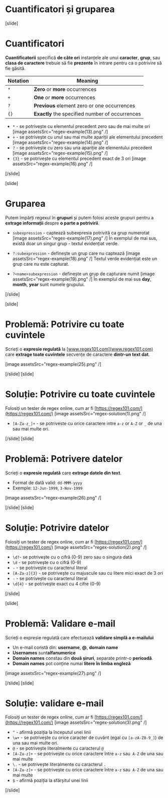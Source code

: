 # Cuantificatori și gruparea

[slide]
# Cuantificatori

**Cuantificatorii** specifică **de câte ori** instanțele ale unui **caracter**, **grup**, sau **clasa de caractere** trebuie să fie **prezente** în intrare pentru ca o potrivire să fie găsită.

| **Notation** | **Meaning** |
| --- | --- |
|`*`|**Zero** or **more** occurrences|
|`+`|**One** or **more** occurrences|
|`?`|**Previous** element zero or one occurrences|
|`{}`|**Exactly** the specified number of occurrences|

- `*` - se potrivește cu elementul precedent zero sau de mai multe ori
[image assetsSrc="regex-example(13).png" /]
- `+` - se potrivește cu unul sau mai multe apariții ale elementului precedent
[image assetsSrc="regex-example(14).png" /]
- `?` - se potrivește cu zero sau una apariție ale elementului precedent
[image assetsSrc="regex-example(15).png" /]
- `{3}` - se potrivește cu elementul precedent exact de 3 ori
[image assetsSrc="regex-example(16).png" /]

[/slide]

[slide]

# Gruparea

Putem împărți regexul în **grupuri** și putem folosi aceste grupuri pentru a **extrage informații** despre **o parte a potrivirii**.

- `subexpression` - captează subexpresia potrivită ca grup numerotat
[image assetsSrc="regex-example(17).png" /]
În exemplul de mai sus, există doar un singur grup - textul evidențiat verde.

- `?:subexpression` - definește un grup care nu captează
[image assetsSrc="regex-example(18).png" /]
Textul verde evidențiat este un grup care nu este capturat.

- `?<name>subexpression` - definește un grup de capturare numit
[image assetsSrc="regex-example(19).png" /]
În exemplul de mai sus **day**, **month**, **year** sunt numele grupului.

[/slide]

[slide]
# Problemă: Potrivire cu toate cuvintele

Scrieți o **expresie regulată** la [www.regex101.com](www.regex101.com) care **extrage toate cuvintele** secvențe de caractere **dintr-un text dat**.

[image assetsSrc="regex-example(25).png" /]

[/slide]
[slide]
# Soluție: Potrivire cu toate cuvintele
Folosiți un tester de regex online, cum ar fi [https://regex101.com/](https://regex101.com/)
[image assetsSrc="regex-solution(1).png" /] 


- `[A-Za-z_]+` - se potriveste cu orice caractere intre `a-z` or `A-Z` or `_` de una sau mai multe ori. 

[/slide]
[slide]
# Problemă: Potrivere datelor

Scrieți o **expresie regulată** care **extrage datele din text**.

- Format de dată valid: `dd-MMM-yyyy`
- Exemple: `12-Jun-1999`, `3-Nov-1999`

[image assetsSrc="regex-example(26).png" /]

[/slide]
[slide]
# Soluție: Potrivire datelor
Folosiți un tester de regex online, cum ar fi [https://regex101.com/](https://regex101.com/)
[image assetsSrc="regex-solution(2).png" /] 
- `\d?`- se potrivește cu o cifră (0-9) zero sau o singura dată
- `\d` - se potrivește cu o cifră (0-9)
- `-` - se potrivește cu caracterul literal
- `[A-Za-z]{3}` - se potrivește cu majuscule sau cu litere mici exact de 3 ori
- `-` - se potrivește cu caracterul literal
- `\d{4}` - se potrivește exact cu 4 cifre (0-9)

[/slide]

[slide]
# Problemă: Validare e-mail

Scrieți o expresie regulată care efectuează **validare simplă a e-mailului**
- Un e-mail constă din: **username**, **@**, **domain name**
- **Usernames** sunt**alfanumerice**
- **Domain names** constau din **două șiruri**, separate printr-o **perioadă**.
- **Domain names** pot conține numai **litere în limba engleză**

[image assetsSrc="regex-example(27).png" /]

[/slide]
[slide]
# Soluție: validare e-mail
Folosiți un tester de regex online, cum ar fi  [https://regex101.com/](https://regex101.com/)
[image assetsSrc="regex-solution(3).png" /] 
- `^` - afirmă poziția la începutul unei linii
- `\w+` - se potrivește cu orice caracter de cuvânt (egal cu `[a-zA-Z0-9_]`) de una sau mai multe ori.
- `@` - se potrivește literalmente cu caracterul `@`
- `[A-Za-z]+` - se potrivește cu orice caractere între `a-z` sau` A-Z` de una sau mai multe
- `\.` - se potrivește literalmente cu caracterul `.`
- `[A-Za-z]+` - se potrivește cu orice caractere între `a-z` sau` A-Z` de una sau mai multe
- `$` - afirmă poziția la sfârșitul unei linii

[/slide]